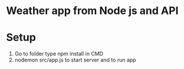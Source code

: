 # Weather app from Node js and API



# Setup
   1. Go to folder type npm install in CMD
   2. nodemon src/app.js to start server and to run app
